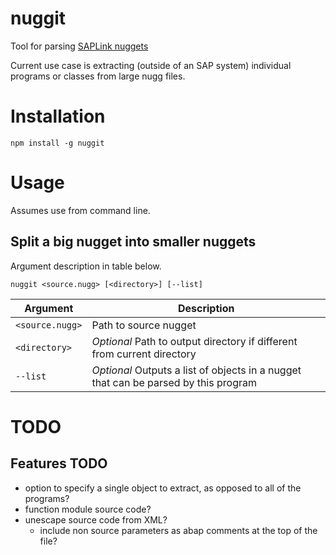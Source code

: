 # nuggit

Tool for parsing [SAPLink nuggets](https://wiki.scn.sap.com/wiki/display/ABAP/SAPlink)

Current use case is extracting (outside of an SAP system) individual programs or classes from large nugg files.

# Installation

`npm install -g nuggit`

# Usage
Assumes use from command line.

## Split a big nugget into smaller nuggets
Argument description in table below.

`nuggit <source.nugg> [<directory>] [--list]`

|Argument  |Description
|--|--|
|`<source.nugg>` |Path to source nugget |
|`<directory>`   |*Optional* Path to output directory if different from current directory |
|`--list`| *Optional* Outputs a list of objects in a nugget that can be parsed by this program |

# TODO
## Features TODO
- option to specify a single object to extract, as opposed to all of the programs?
- function module source code?
- unescape source code from XML?
	- include non source parameters as abap comments at the top of the file?
